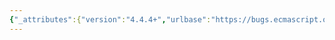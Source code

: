 ```yaml
---
{"_attributes":{"version":"4.4.4+","urlbase":"https://bugs.ecmascript.org/","maintainer":"dherman@mozilla.com"},"bug":{"bug_id":2661,"creation_ts":"2014-04-16 03:12:00 -0700","short_desc":"19.1.3.4 Object.prototype.propertyIsEnumerable, Note 2: wrong step reference","delta_ts":"2014-04-29 21:51:27 -0700","product":"Draft for 6th Edition","component":"editorial issue","version":"Rev 23: April 5, 2014 Draft","rep_platform":"All","op_sys":"All","bug_status":"RESOLVED","resolution":"FIXED","priority":"Normal","bug_severity":"minor","everconfirmed":true,"reporter":{"uid":"claude.pache","name":"Claude Pache"},"assigned_to":{"uid":"allen","name":"Allen Wirfs-Brock"},"long_desc":[{"commentid":7745,"comment_count":0,"who":{"uid":"claude.pache","name":"Claude Pache"},"bug_when":"2014-04-16 03:12:59 -0700","thetext":"19.1.3.4 Object.prototype.propertyIsEnumerable, Note 2, says:\n\n    The ordering of steps 1 and 2 is chosen to ensure that, etc.\n\nIt is most probably meant: steps 1 and 3."},{"commentid":7748,"comment_count":1,"who":{"uid":"allen","name":"Allen Wirfs-Brock"},"bug_when":"2014-04-16 09:24:29 -0700","thetext":"fixed in rev24 editor's draft"},{"commentid":7984,"comment_count":2,"who":{"uid":"allen","name":"Allen Wirfs-Brock"},"bug_when":"2014-04-29 21:51:27 -0700","thetext":"fixed in rev24"}]}}
---
```

